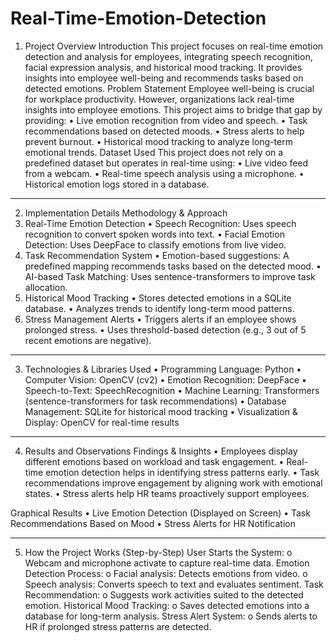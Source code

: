 # Real-Time-Emotion-Detection
1. Project Overview
Introduction
This project focuses on real-time emotion detection and analysis for employees, integrating speech recognition, facial expression analysis, and historical mood tracking. It provides insights into employee well-being and recommends tasks based on detected emotions.
Problem Statement
Employee well-being is crucial for workplace productivity. However, organizations lack real-time insights into employee emotions. This project aims to bridge that gap by providing:
•	Live emotion recognition from video and speech.
•	Task recommendations based on detected moods.
•	Stress alerts to help prevent burnout.
•	Historical mood tracking to analyze long-term emotional trends.
Dataset Used
This project does not rely on a predefined dataset but operates in real-time using:
•	Live video feed from a webcam.
•	Real-time speech analysis using a microphone.
•	Historical emotion logs stored in a database.
________________________________________
2. Implementation Details
Methodology & Approach
1. Real-Time Emotion Detection
•	Speech Recognition: Uses speech recognition to convert spoken words into text.
•	Facial Emotion Detection: Uses DeepFace to classify emotions from live video.
2. Task Recommendation System
•	Emotion-based suggestions: A predefined mapping recommends tasks based on the detected mood.
•	AI-based Task Matching: Uses sentence-transformers to improve task allocation.
3. Historical Mood Tracking
•	Stores detected emotions in a SQLite database.
•	Analyzes trends to identify long-term mood patterns.
4. Stress Management Alerts
•	Triggers alerts if an employee shows prolonged stress.
•	Uses threshold-based detection (e.g., 3 out of 5 recent emotions are negative).
________________________________________
3. Technologies & Libraries Used
•	Programming Language: Python
•	Computer Vision: OpenCV (cv2)
•	Emotion Recognition: DeepFace
•	Speech-to-Text: SpeechRecognition
•	Machine Learning: Transformers (sentence-transformers for task recommendations)
•	Database Management: SQLite for historical mood tracking
•	Visualization & Display: OpenCV for real-time results
________________________________________
4. Results and Observations
Findings & Insights
•	Employees display different emotions based on workload and task engagement.
•	Real-time emotion detection helps in identifying stress patterns early.
•	Task recommendations improve engagement by aligning work with emotional states.
•	Stress alerts help HR teams proactively support employees.

Graphical Results
•	Live Emotion Detection (Displayed on Screen)
•	Task Recommendations Based on Mood
•	Stress Alerts for HR Notification
________________________________________
5. How the Project Works (Step-by-Step)
   User Starts the System:
o	Webcam and microphone activate to capture real-time data.
   Emotion Detection Process:
o	Facial analysis: Detects emotions from video.
o	Speech analysis: Converts speech to text and evaluates sentiment.
   Task Recommendation:
o	Suggests work activities suited to the detected emotion.
   Historical Mood Tracking:
o	Saves detected emotions into a database for long-term analysis.
 Stress Alert System:
o	Sends alerts to HR if prolonged stress patterns are detected.

